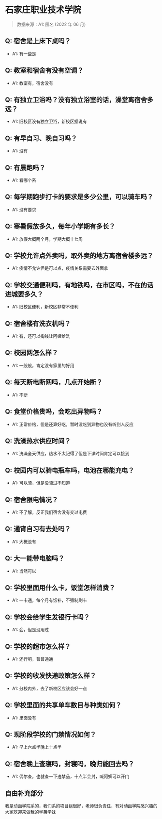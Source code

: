 # 石家庄职业技术学院

> 数据来源：A1: 匿名 (2022 年 06 月)

## Q: 宿舍是上床下桌吗？

- A1: 有一些是

## Q: 教室和宿舍有没有空调？

- A1: 教室有，宿舍没有

## Q: 有独立卫浴吗？没有独立浴室的话，澡堂离宿舍多远？

- A1: 旧校区没有独立卫浴，新校区据说有

## Q: 有早自习、晚自习吗？

- A1: 没有

## Q: 有晨跑吗？

- A1: 看哪个系

## Q: 每学期跑步打卡的要求是多少公里，可以骑车吗？

- A1: 没有要求

## Q: 寒暑假放多久，每年小学期有多长？

- A1: 放假大概两个月，学期大概十七周

## Q: 学校允许点外卖吗，取外卖的地方离宿舍楼多远？

- A1: 疫情不允许但是可以点，疫情关系需要去外面拿

## Q: 学校交通便利吗，有地铁吗，在市区吗，不在的话进城要多久？

- A1: 旧校区便利，新校区非常不便利

## Q: 宿舍楼有洗衣机吗？

- A1: 有，还可以掏钱让阿姨给洗

## Q: 校园网怎么样？

- A1: 一般般，肯定没有家里的好用

## Q: 每天断电断网吗，几点开始断？

- A1: 不断

## Q: 食堂价格贵吗，会吃出异物吗？

- A1: 正常价格，但是还算好吃，暂时没吃到异物也没有听到人反应

## Q: 洗澡热水供应时间？

- A1: 洗澡全天供应，热水不太记得了但是下课时间肯定可以接到

## Q: 校园内可以骑电瓶车吗，电池在哪能充电？

- A1: 可以骑，但是没骑过不知道

## Q: 宿舍限电情况？

- A1: 不了解，反正我们宿舍没有交过电费

## Q: 通宵自习有去处吗？

- A1: 大概没有

## Q: 大一能带电脑吗？

- A1: 当然可以

## Q: 学校里面用什么卡，饭堂怎样消费？

- A1: 一卡通，每个月有饭补，不强制刷卡

## Q: 学校会给学生发银行卡吗？

- A1: 会，但是没用过

## Q: 学校的超市怎么样？

- A1: 还行吧，普普通通

## Q: 学校的收发快递政策怎么样？

- A1: 分校内外，去了新校区应该会好一点

## Q: 学校里面的共享单车数目与种类如何？

- A1: 里面没有

## Q: 现阶段学校的门禁情况如何？

- A1: 早上六点半晚上十点半

## Q: 宿舍晚上查寝吗，封寝吗，晚归能回去吗？

- A1: 偶尔查，也就查一下违禁品，十点半会封，喊阿姨可以开门

## 自由补充部分

我是动画学院系的，我们系的项目组很好，老师很负责任，有对动画学院感兴趣的大家欢迎来做我的学弟学妹
